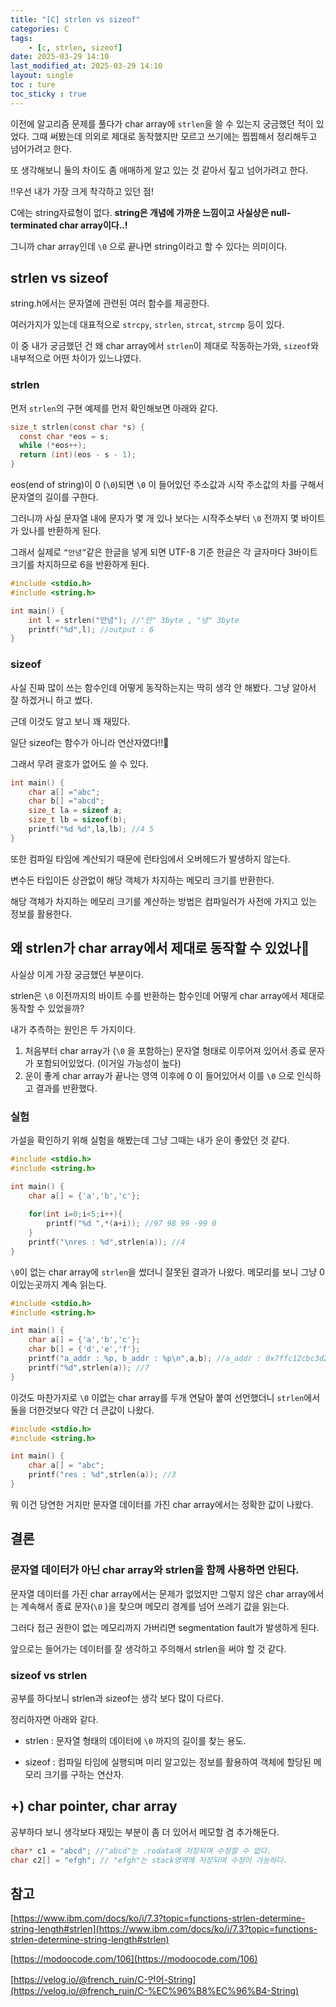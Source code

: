 ```yaml
---
title: "[C] strlen vs sizeof"
categories: C
tags: 
    - [c, strlen, sizeof]
date: 2025-03-29 14:10
last_modified_at: 2025-03-29 14:10
layout: single
toc : ture
toc_sticky : true
---
```


이전에 알고리즘 문제를 풀다가 char array에 `strlen`을 쓸 수 있는지 궁금했던 적이 있었다.
그때 써봤는데 의외로 제대로 동작했지만 모르고 쓰기에는 찝찝해서 정리해두고 넘어가려고 한다.

또 생각해보니 둘의 차이도 좀 애매하게 알고 있는 것 같아서 짚고 넘어가려고 한다.

‼️우선 내가 가장 크게 착각하고 있던 점!

C에는 string자료형이 없다. **string은 개념에 가까운 느낌이고 사실상은 null-terminated char array이다..!**

그니까 char array인데 `\0` 으로 끝나면 string이라고 할 수 있다는 의미이다.

## strlen vs sizeof

string.h에서는 문자열에 관련된 여러 함수를 제공한다. 

여러가지가 있는데 대표적으로 `strcpy`, `strlen`, `strcat`, `strcmp` 등이 있다.

이 중 내가 궁금했던 건 왜 char array에서 `strlen`이 제대로 작동하는가와, `sizeof`와 내부적으로 어떤 차이가 있느냐였다.

### strlen

먼저 `strlen`의 구현 예제를 먼저 확인해보면 아래와 같다.

```c
size_t strlen(const char *s) {
  const char *eos = s; 
  while (*eos++);
  return (int)(eos - s - 1);
}
```

eos(end of string)이 0 (`\0`)되면 `\0` 이 들어있던 주소값과 시작 주소값의 차를 구해서 문자열의 길이를 구한다.

그러니까 사실 문자열 내에 문자가 몇 개 있나 보다는 시작주소부터 `\0` 전까지 몇 바이트가 있나를 반환하게 된다.

그래서 실제로 `“안녕”`같은 한글을 넣게 되면 UTF-8 기준 한글은 각 글자마다 3바이트 크기를 차지하므로 6을 반환하게 된다.

```c
#include <stdio.h>
#include <string.h>

int main() {
    int l = strlen("안녕"); //"안" 3byte , "녕" 3byte
    printf("%d",l); //output : 6
}
```

### sizeof

사실 진짜 많이 쓰는 함수인데 어떻게 동작하는지는 딱히 생각 안 해봤다. 그냥 알아서 잘 하겠거니 하고 썼다.

근데 이것도 알고 보니 꽤 재밌다.

일단 sizeof는 함수가 아니라 연산자였다!!🤯 

그래서 무려 괄호가 없어도 쓸 수 있다.

```c
int main() {
    char a[] ="abc";
    char b[] ="abcd";
    size_t la = sizeof a;
    size_t lb = sizeof(b);
    printf("%d %d",la,lb); //4 5
}
```

또한 컴파일 타임에 계산되기 때문에 런타임에서 오버헤드가 발생하지 않는다. 

변수든 타입이든 상관없이 해당 객체가 차지하는 메모리 크기를 반환한다. 

해당 객체가 차지하는 메모리 크기를 계산하는 방법은 컴파일러가 사전에 가지고 있는 정보를 활용한다. 

## 왜 strlen가 char array에서 제대로 동작할 수 있었나🤔

사실상 이게 가장 궁금했던 부분이다.

strlen은 `\0` 이전까지의 바이트 수를 반환하는 함수인데 어떻게 char array에서 제대로 동작할 수 있었을까?

내가 추측하는 원인은 두 가지이다.

1. 처음부터 char array가 (`\0` 을 포함하는) 문자열 형태로 이루어져 있어서 종료 문자가 포함되어있었다. (이거일 가능성이 높다)
2. 운이 좋게 char array가 끝나는 영역 이후에 0 이 들어있어서 이를 `\0` 으로 인식하고 결과를 반환했다.

### 실험

가설을 확인하기 위해 실험을 해봤는데 그냥 그때는 내가 운이 좋았던 것 같다.

```c
#include <stdio.h>
#include <string.h>

int main() {
    char a[] = {'a','b','c'};
    
    for(int i=0;i<5;i++){
        printf("%d ",*(a+i)); //97 98 99 -99 0 
    }
    printf("\nres : %d",strlen(a)); //4
}
```

`\0`이 없는 char array에 `strlen`을 썼더니 잘못된 결과가 나왔다. 메모리를 보니 그냥 0이있는곳까지 계속 읽는다.

```c
#include <stdio.h>
#include <string.h>

int main() {
    char a[] = {'a','b','c'};
    char b[] = {'d','e','f'};
    printf("a_addr : %p, b_addr : %p\n",a,b); //a_addr : 0x7ffc12cbc3d2, b_addr : 0x7ffc12cbc3d5
    printf("%d",strlen(a)); //7
}
```

이것도 마찬가지로 `\0` 이없는 char array를 두개 연달아 붙여 선언했더니 `strlen`에서 둘을 더한것보다 약간 더 큰값이 나왔다.

```c
#include <stdio.h>
#include <string.h>

int main() {
    char a[] = "abc";
    printf("res : %d",strlen(a)); //3
}
```

뭐 이건 당연한 거지만 문자열 데이터를 가진 char array에서는 정확한 값이 나왔다.

## 결론 

### 문자열 데이터가 아닌 char array와 strlen을 함께 사용하면 안된다.

문자열 데이터를 가진 char array에서는 문제가 없었지만 그렇지 않은 char array에서는 계속해서 종료 문자(`\0` )을 찾으며 메모리 경계를 넘어 쓰레기 값을 읽는다.

그러다 접근 권한이 없는 메모리까지 가버리면 segmentation fault가 발생하게 된다.

앞으로는 들어가는 데이터를 잘 생각하고 주의해서 strlen을 써야 할 것 같다.

### sizeof vs strlen

공부를 하다보니 strlen과 sizeof는 생각 보다 많이 다르다.

정리하자면 아래와 같다.

- strlen : 문자열 형태의 데이터에 `\0` 까지의 길이를 찾는 용도.

- sizeof : 컴파일 타임에 실행되며 미리 알고있는 정보를 활용하여 객체에 할당된 메모리 크기를 구하는 연산자. 

## +) char pointer, char array

공부하다 보니 생각보다 재밌는 부분이 좀 더 있어서 메모할 겸 추가해둔다.

```c
char* c1 = "abcd"; //"abcd"는 .rodata에 저장되며 수정할 수 없다.
char c2[] = "efgh"; // "efgh"는 stack영역에 저장되며 수정이 가능하다.
```

## 참고

[https://www.ibm.com/docs/ko/i/7.3?topic=functions-strlen-determine-string-length#strlen](https://www.ibm.com/docs/ko/i/7.3?topic=functions-strlen-determine-string-length#strlen)

[https://modoocode.com/106](https://modoocode.com/106)

[https://velog.io/@french_ruin/C-언어-String](https://velog.io/@french_ruin/C-%EC%96%B8%EC%96%B4-String)